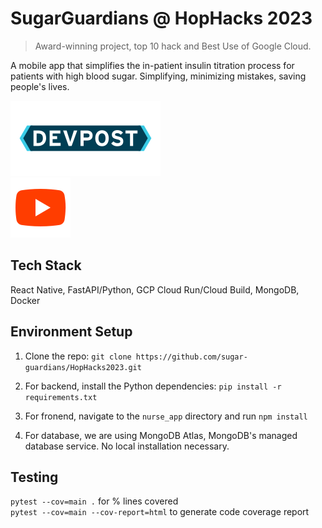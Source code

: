 # SugarGuardians @ HopHacks 2023

> Award-winning project, top 10 hack and Best Use of Google Cloud.

A mobile app that simplifies the in-patient insulin titration process for patients with high blood sugar. Simplifying, minimizing mistakes, saving people's lives.

[![Devpost](./docs/images/devpost-logo.svg)](https://devpost.com/software/569099)  
[![Youtube](./docs/images/icons8-youtube.svg)](https://youtu.be/-ziZ5leNQZ4)

## Tech Stack
React Native, FastAPI/Python, GCP Cloud Run/Cloud Build, MongoDB, Docker

## Environment Setup
1. Clone the repo: `git clone https://github.com/sugar-guardians/HopHacks2023.git`

2. For backend, install the Python dependencies: `pip install -r requirements.txt`

3. For fronend, navigate to the `nurse_app` directory and run `npm install`

4. For database, we are using MongoDB Atlas, MongoDB's managed database service. No local installation necessary.

## Testing

`pytest --cov=main .` for % lines covered  
`pytest --cov=main --cov-report=html` to generate code coverage report
